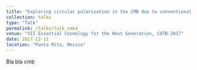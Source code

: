 ```yaml
---
title: "Exploring circular polarization in the CMB due to conventional sources of cosmic birefringence"
collection: talks
type: "Talk"
permalink: /talks/talk_cmb4
venue: "VII Essential Cosmology for the Next Generation, COTB-2017"
date: 2017-12-11
location: "Punta Mita, Mexico"
---
```


Bla bla cmb
